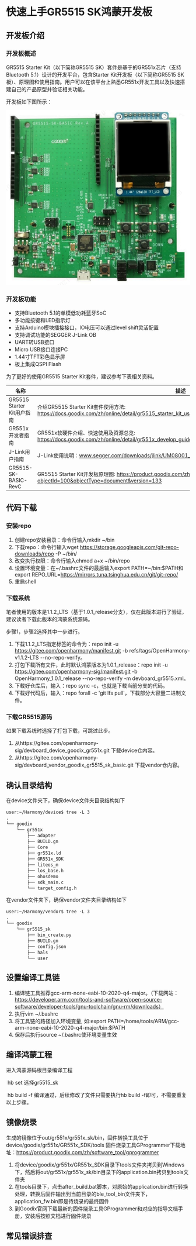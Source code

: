 # 快速上手GR5515 SK鸿蒙开发板

## 开发板介绍

### 开发板概述
GR5515 Starter Kit（以下简称GR5515 SK）套件是基于的GR551x芯片（支持Bluetooth 5.1）设计的开发平台，包含Starter Kit开发板（以下简称GR5515 SK板）、原理图和使用指南。用户可以在该平台上熟悉GR551x开发工具以及快速搭建自己的产品原型并验证相关功能。

开发板如下图所示：

![](./figures/GR5515_SK_Board.png)

### 开发板功能

*  支持Bluetooth 5.1的单模低功耗蓝牙SoC
*  多功能按键和LED指示灯
*  支持Arduino模块插接接口，IO电压可以通过level shift灵活配置
*  支持调试功能的SEGGER J-Link OB
*  UART转USB接口
*  Micro USB接口连接PC
*  1.44寸TFT彩色显示屏
*  板上集成QSPI Flash

为了更好的使用GR5515 Starter Kit套件，建议参考下表相关资料。

|            名称            |                                                                      描述                                                                       |
| ------------------------- | ---------------------------------------------------------------------------------------------------------------------------------------------- |
| GR5515 Starter Kit用户指南 | 介绍GR5515 Starter Kit套件使用方法: https://docs.goodix.com/zh/online/detail/gr5515_starter_kit_user_guide/V1.7/42a03ba92cad1d63afd9baa8bb8c37df |
| GR551x开发者指南           | GR551x软硬件介绍、快速使用及资源总览: https://docs.goodix.com/zh/online/detail/gr551x_develop_guide/V2.3/27f7d503bcd7ad1d63fa5b316b3bde4f          |
| J-Link用户指南             | J-Link使用说明：www.segger.com/downloads/jlink/UM08001_JLink.pdf                                                                                |
| GR5515-SK-BASIC-RevC      | GR5515 Starter Kit开发板原理图: https://product.goodix.com/zh/docview/GR5515-SK-BASIC-RevC_Rev.1.5?objectId=100&objectType=document&version=133  |

## 代码下载

### 安装repo

1. 创建repo安装目录：命令行输入mkdir ~/bin
2. 下载repo：命令行输入wget https://storage.googleapis.com/git-repo-downloads/repo -P ~/bin/
3. 改变执行权限：命令行输入chmod a+x ~/bin/repo
4. 设置环境变量：在~/.bashrc文件的最后输入export PATH=~/bin:$PATH和export REPO_URL=https://mirrors.tuna.tsinghua.edu.cn/git/git-repo/
5. 重启shell

### 下载系统

笔者使用的版本是1.1.2_LTS（基于1.0.1_release分支），仅在此版本进行了验证，建议读者下载此版本的鸿蒙系统源码。

步骤1，步骤2选择其中一步进行。

1. 下载1.1.2_LTS指定标签的命令为：repo init -u https://gitee.com/openharmony/manifest.git -b refs/tags/OpenHarmony-v1.1.2-LTS --no-repo-verify。
2. 打包下载所有文件，此时默认鸿蒙版本为1.0.1_release：repo init -u https://gitee.com/openharmony-sig/manifest.git -b OpenHarmony_1.0.1_release --no-repo-verify -m devboard_gr5515.xml。
3. 下载好仓库后，输入：repo sync -c，也就是下载当前分支的代码。
4. 下载好代码后，输入：repo forall -c 'git lfs pull'，下载部分大容量二进制文件。



### 下载GR5515源码

如果下载系统时选择了打包下载，可跳过此步。

1. 从https://gitee.com/openharmony-sig/devboard_device_goodix_gr551x.git          下载device仓内容。
2. 从https://gitee.com/openharmony-sig/devboard_vendor_goodix_gr5515_sk_basic.git 下载vendor仓内容。



## 确认目录结构

在device文件夹下，确保device文件夹目录结构如下

```shell
user:~/Harmony/device$ tree -L 3
.
└── goodix
    └── gr551x
        ├── adapter
        ├── BUILD.gn
        ├── Core
        ├── gr551x.ld
        ├── GR551x_SDK
        ├── liteos_m
        ├── los_base.h
        ├── ohosdemo
        ├── sdk_main.c
        └── target_config.h

```
在vendor文件夹下，确保vendor文件夹目录结构如下

```shell
user:~/Harmony/vendor$ tree -L 3
.
└── goodix
    └── gr5515_sk
        ├── bin_create.py
        ├── BUILD.gn
        ├── config.json
        ├── hals
        └── user
```

## 设置编译工具链

1. 编译链工具推荐gcc-arm-none-eabi-10-2020-q4-major。（下载网站：https://developer.arm.com/tools-and-software/open-source-software/developer-tools/gnu-toolchain/gnu-rm/downloads）
2. 执行vim ~/.bashrc
3. 将工具链的路径加入环境变量, 如:export PATH=/home/tools/ARM/gcc-arm-none-eabi-10-2020-q4-major/bin:$PATH
3. 保存后执行source ~/.bashrc使环境变量生效

## 编译鸿蒙工程

进入鸿蒙源码根目录编译工程

   ​	hb set       选择gr5515_sk

   ​	hb build -f  编译通过，后续修改了文件只需要执行hb build -f即可，不需要重复以上步骤。

## 镜像烧录

生成的镜像位于out/gr551x/gr551x_sk/bin，固件转换工具位于device/goodix/gr551x/GR551x_SDK/tools
固件烧录工具GProgrammer下载地址：https://product.goodix.com/zh/software_tool/gprogrammer

1. 将device/goodix/gr551x/GR551x_SDK目录下tools文件夹拷贝到Windows下，然后将out/gr551x/gr551x_sk/bin目录下的application.bin拷贝到tools文件夹
2. 在tools目录下，点击after_build.bat脚本，对原始的application.bin进行转换处理，转换后固件输出到当前目录的ble_tool_bin文件夹下，application_fw.bin即是待烧录的最终固件
3. 到Goodix官网下载最新的固件烧录工具GProgrammer和对应的指导文档手册，安装后按照文档进行固件烧录

## 常见错误排查


